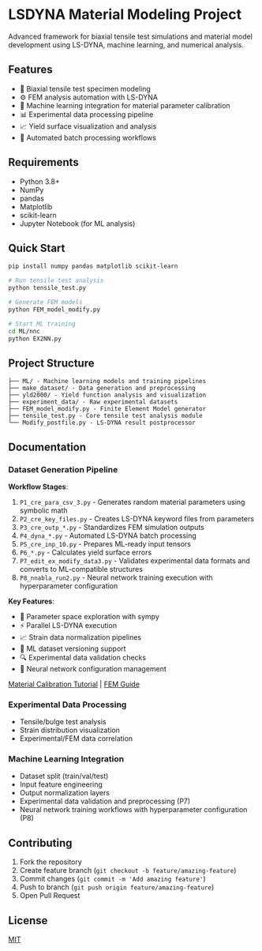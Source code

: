 # LSDYNA Material Modeling Project

Advanced framework for biaxial tensile test simulations and material model development using LS-DYNA, machine learning, and numerical analysis.

## Features
- 🧪 Biaxial tensile test specimen modeling
- ⚙️ FEM analysis automation with LS-DYNA
- 🤖 Machine learning integration for material parameter calibration
- 📊 Experimental data processing pipeline
- 📈 Yield surface visualization and analysis
- 🔄 Automated batch processing workflows

## Requirements
- Python 3.8+
- NumPy
- pandas
- Matplotlib
- scikit-learn
- Jupyter Notebook (for ML analysis)

## Quick Start
```bash
pip install numpy pandas matplotlib scikit-learn

# Run tensile test analysis
python tensile_test.py

# Generate FEM models
python FEM_model_modify.py

# Start ML training
cd ML/nnc
python EX2NN.py
```

## Project Structure
```
├── ML/ - Machine learning models and training pipelines
├── make_dataset/ - Data generation and preprocessing
├── yld2000/ - Yield function analysis and visualization
├── experiment_data/ - Raw experimental datasets
├── FEM_model_modify.py - Finite Element Model generator
├── tensile_test.py - Core tensile test analysis module
└── Modify_postfile.py - LS-DYNA result postprocessor
```

## Documentation

### Dataset Generation Pipeline
**Workflow Stages**:
1. `P1_cre_para_csv_3.py` - Generates random material parameters using symbolic math
2. `P2_cre_key_files.py` - Creates LS-DYNA keyword files from parameters
3. `P3_cre_outp_*.py` - Standardizes FEM simulation outputs
4. `P4_dyna_*.py` - Automated LS-DYNA batch processing
5. `P5_cre_inp_10.py` - Prepares ML-ready input tensors
6. `P6_*.py` - Calculates yield surface errors
7. `P7_edit_ex_modify_data3.py` - Validates experimental data formats and converts to ML-compatible structures
8. `P8_nnabla_run2.py` - Neural network training execution with hyperparameter configuration

**Key Features**:
- 🧩 Parameter space exploration with sympy
- ⚡ Parallel LS-DYNA execution
- 📈 Strain data normalization pipelines
- 🔄 ML dataset versioning support
- 🔍 Experimental data validation checks
- 🧠 Neural network configuration management

[Material Calibration Tutorial](ML/nnc/EX2NN.py) | [FEM Guide](FEM_model_modify.py)

### Experimental Data Processing
- Tensile/bulge test analysis
- Strain distribution visualization
- Experimental/FEM data correlation

### Machine Learning Integration
- Dataset split (train/val/test)
- Input feature engineering
- Output normalization layers
- Experimental data validation and preprocessing (P7)
- Neural network training workflows with hyperparameter configuration (P8)

## Contributing
1. Fork the repository
2. Create feature branch (`git checkout -b feature/amazing-feature`)
3. Commit changes (`git commit -m 'Add amazing feature'`)
4. Push to branch (`git push origin feature/amazing-feature`)
5. Open Pull Request

## License
[MIT](LICENSE)
